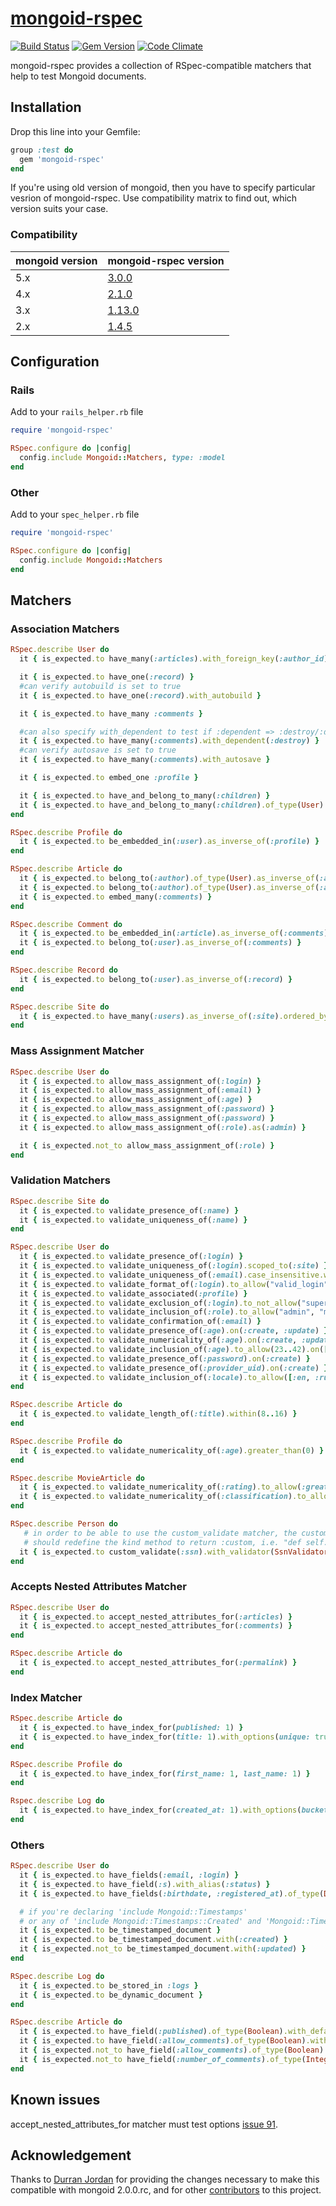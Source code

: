 # [mongoid-rspec]

[![Build Status][travis_badge]][travis]
[![Gem Version][rubygems_badge]][rubygems]
[![Code Climate][codeclimate_badge]][codeclimate]

mongoid-rspec provides a collection of RSpec-compatible matchers that help to test Mongoid documents.

## Installation

Drop this line into your Gemfile:

```ruby
group :test do
  gem 'mongoid-rspec'
end

```

If you're using old version of mongoid, then you have to specify particular vesrion of mongoid-rspec. Use compatibility matrix to find out, which version suits your case.

### Compatibility

| mongoid version | mongoid-rspec version |
|-----------------|-----------------------|
| 5.x             | [3.0.0][mongoid5]    |
| 4.x             | [2.1.0][mongoid4]    |
| 3.x             | [1.13.0][mongoid3]   |
| 2.x             | [1.4.5][mongoid2]    |

## Configuration

### Rails

Add to your `rails_helper.rb` file

```ruby
require 'mongoid-rspec'

RSpec.configure do |config|
  config.include Mongoid::Matchers, type: :model
end
```

### Other

Add to your `spec_helper.rb` file

```ruby
require 'mongoid-rspec'

RSpec.configure do |config|
  config.include Mongoid::Matchers
end
```

## Matchers

### Association Matchers

```ruby
RSpec.describe User do
  it { is_expected.to have_many(:articles).with_foreign_key(:author_id).ordered_by(:title) }

  it { is_expected.to have_one(:record) }
  #can verify autobuild is set to true
  it { is_expected.to have_one(:record).with_autobuild }

  it { is_expected.to have_many :comments }

  #can also specify with_dependent to test if :dependent => :destroy/:destroy_all/:delete is set
  it { is_expected.to have_many(:comments).with_dependent(:destroy) }
  #can verify autosave is set to true
  it { is_expected.to have_many(:comments).with_autosave }

  it { is_expected.to embed_one :profile }

  it { is_expected.to have_and_belong_to_many(:children) }
  it { is_expected.to have_and_belong_to_many(:children).of_type(User) }
end

RSpec.describe Profile do
  it { is_expected.to be_embedded_in(:user).as_inverse_of(:profile) }
end

RSpec.describe Article do
  it { is_expected.to belong_to(:author).of_type(User).as_inverse_of(:articles) }
  it { is_expected.to belong_to(:author).of_type(User).as_inverse_of(:articles).with_index }
  it { is_expected.to embed_many(:comments) }
end

RSpec.describe Comment do
  it { is_expected.to be_embedded_in(:article).as_inverse_of(:comments) }
  it { is_expected.to belong_to(:user).as_inverse_of(:comments) }
end

RSpec.describe Record do
  it { is_expected.to belong_to(:user).as_inverse_of(:record) }
end

RSpec.describe Site do
  it { is_expected.to have_many(:users).as_inverse_of(:site).ordered_by(:email.asc).with_counter_cache }
end
```

### Mass Assignment Matcher

```ruby
RSpec.describe User do
  it { is_expected.to allow_mass_assignment_of(:login) }
  it { is_expected.to allow_mass_assignment_of(:email) }
  it { is_expected.to allow_mass_assignment_of(:age) }
  it { is_expected.to allow_mass_assignment_of(:password) }
  it { is_expected.to allow_mass_assignment_of(:password) }
  it { is_expected.to allow_mass_assignment_of(:role).as(:admin) }

  it { is_expected.not_to allow_mass_assignment_of(:role) }
end
```

### Validation Matchers

```ruby
RSpec.describe Site do
  it { is_expected.to validate_presence_of(:name) }
  it { is_expected.to validate_uniqueness_of(:name) }
end

RSpec.describe User do
  it { is_expected.to validate_presence_of(:login) }
  it { is_expected.to validate_uniqueness_of(:login).scoped_to(:site) }
  it { is_expected.to validate_uniqueness_of(:email).case_insensitive.with_message("is already taken") }
  it { is_expected.to validate_format_of(:login).to_allow("valid_login").not_to_allow("invalid login") }
  it { is_expected.to validate_associated(:profile) }
  it { is_expected.to validate_exclusion_of(:login).to_not_allow("super", "index", "edit") }
  it { is_expected.to validate_inclusion_of(:role).to_allow("admin", "member") }
  it { is_expected.to validate_confirmation_of(:email) }
  it { is_expected.to validate_presence_of(:age).on(:create, :update) }
  it { is_expected.to validate_numericality_of(:age).on(:create, :update) }
  it { is_expected.to validate_inclusion_of(:age).to_allow(23..42).on([:create, :update]) }
  it { is_expected.to validate_presence_of(:password).on(:create) }
  it { is_expected.to validate_presence_of(:provider_uid).on(:create) }
  it { is_expected.to validate_inclusion_of(:locale).to_allow([:en, :ru]) }
end

RSpec.describe Article do
  it { is_expected.to validate_length_of(:title).within(8..16) }
end

RSpec.describe Profile do
  it { is_expected.to validate_numericality_of(:age).greater_than(0) }
end

RSpec.describe MovieArticle do
  it { is_expected.to validate_numericality_of(:rating).to_allow(:greater_than => 0).less_than_or_equal_to(5) }
  it { is_expected.to validate_numericality_of(:classification).to_allow(:even => true, :only_integer => true, :nil => false) }
end

RSpec.describe Person do
   # in order to be able to use the custom_validate matcher, the custom validator class (in this case SsnValidator)
   # should redefine the kind method to return :custom, i.e. "def self.kind() :custom end"
  it { is_expected.to custom_validate(:ssn).with_validator(SsnValidator) }
end
```

### Accepts Nested Attributes Matcher

```ruby
RSpec.describe User do
  it { is_expected.to accept_nested_attributes_for(:articles) }
  it { is_expected.to accept_nested_attributes_for(:comments) }
end

RSpec.describe Article do
  it { is_expected.to accept_nested_attributes_for(:permalink) }
end
```

### Index Matcher

```ruby
RSpec.describe Article do
  it { is_expected.to have_index_for(published: 1) }
  it { is_expected.to have_index_for(title: 1).with_options(unique: true, background: true) }
end

RSpec.describe Profile do
  it { is_expected.to have_index_for(first_name: 1, last_name: 1) }
end

Rspec.describe Log do
  it { is_expected.to have_index_for(created_at: 1).with_options(bucket_size: 100, expire_after_seconds: 3600) }
end
```

### Others

```ruby
RSpec.describe User do
  it { is_expected.to have_fields(:email, :login) }
  it { is_expected.to have_field(:s).with_alias(:status) }
  it { is_expected.to have_fields(:birthdate, :registered_at).of_type(DateTime) }

  # if you're declaring 'include Mongoid::Timestamps'
  # or any of 'include Mongoid::Timestamps::Created' and 'Mongoid::Timestamps::Updated'
  it { is_expected.to be_timestamped_document }
  it { is_expected.to be_timestamped_document.with(:created) }
  it { is_expected.not_to be_timestamped_document.with(:updated) }
end

RSpec.describe Log do
  it { is_expected.to be_stored_in :logs }
  it { is_expected.to be_dynamic_document }
end

RSpec.describe Article do
  it { is_expected.to have_field(:published).of_type(Boolean).with_default_value_of(false) }
  it { is_expected.to have_field(:allow_comments).of_type(Boolean).with_default_value_of(true) }
  it { is_expected.not_to have_field(:allow_comments).of_type(Boolean).with_default_value_of(false) }
  it { is_expected.not_to have_field(:number_of_comments).of_type(Integer).with_default_value_of(1) }
end
```

## Known issues

accept_nested_attributes_for matcher must test options [issue 91](https://github.com/mongoid-rspec/mongoid-rspec/issues/91).

## Acknowledgement

Thanks to [Durran Jordan][durran] for providing the changes necessary to make
this compatible with mongoid 2.0.0.rc, and for other [contributors](https://github.com/mongoid-rspec/mongoid-rspec/contributors)
to this project.

[mongoid-rspec]: https://github.com/mongoid-rspec/mongoid-rspec "A collection of RSpec-compatible matchers that help to test Mongoid documents."

[durran]: https://github.com/durran
[mongoid2]: https://rubygems.org/gems/mongoid-rspec/versions/1.4.5
[mongoid3]: https://rubygems.org/gems/mongoid-rspec/versions/1.13.0
[mongoid4]: https://rubygems.org/gems/mongoid-rspec/versions/2.1.0
[mongoid5]: https://rubygems.org/gems/mongoid-rspec/versions/3.0.0

[travis_badge]: http://img.shields.io/travis/mongoid-rspec/mongoid-rspec.svg?style=flat
[travis]: https://travis-ci.org/mongoid-rspec/mongoid-rspec

[rubygems_badge]: http://img.shields.io/gem/v/mongoid-rspec.svg?style=flat
[rubygems]: http://rubygems.org/gems/mongoid-rspec

[codeclimate_badge]: http://img.shields.io/codeclimate/github/mongoid-rspec/mongoid-rspec.svg?style=flat
[codeclimate]: https://codeclimate.com/github/mongoid-rspec/mongoid-rspec
